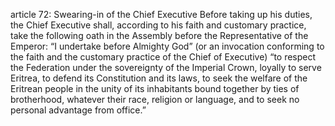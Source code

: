 article 72: Swearing-in of the Chief Executive
Before taking up his duties, the Chief Executive shall, according to his faith and customary practice, take the following oath in the Assembly before the Representative of the Emperor:
“I undertake before Almighty God” (or an invocation conforming to the faith and the customary practice of the Chief of Executive) “to respect the Federation under the sovereignty of the Imperial Crown, loyally to serve Eritrea, to defend its Constitution and its laws, to seek the welfare of the Eritrean people in the unity of its inhabitants bound together by ties of brotherhood, whatever their race, religion or language, and to seek no personal advantage from office.”
<ul>
</ul>